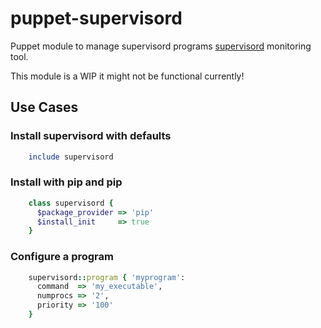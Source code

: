 # puppet-supervisord

Puppet module to manage supervisord programs [supervisord](http://supervisord.org/) monitoring tool.

This module is a WIP it might not be functional currently!

## Use Cases

### Install supervisord with defaults

```ruby
	include supervisord
```

### Install with pip and pip

```ruby
	class supervisord {
	  $package_provider => 'pip'
	  $install_init     => true
	}
```

### Configure a program

```ruby
	supervisord::program { 'myprogram':
	  command  => 'my_executable',
	  numprocs => '2',
	  priority => '100'
	}
```